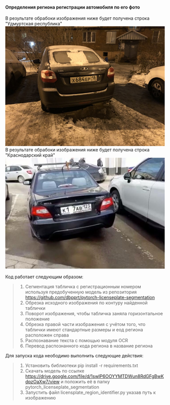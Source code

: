 #### Определения региона регистрации автомобиля по его фото 

В результате обрабоки изображения ниже будет получена строка "Удмуртская республика"  
![Удмуртская Республика](https://github.com/SobolevUI/licence_plates/blob/main/images/1.jpg)    
В результате обрабоки изображения ниже будет получена строка "Краснодарский край"
![Краснодарский край](https://github.com/SobolevUI/licence_plates/blob/main/images/2.jpg) 

Код работает следующим образом:  
>1. Сегментация табличка с регистрационным номером используя предобученную модель из репозитория https://github.com/dbpprt/pytorch-licenseplate-segmentation  
>2. Обрезка исходного изображения по контуру найденной таблички  
>3. Поворот изображения, чтобы табличка заняла горизонтальное положение  
>4. Обрезка правой части изображения с учётом того, что таблички имеют стандартные размеры и еод региона расположен справа  
>5. Распознавание текста с помощью модуля OCR  
>6. Перевод распознанного кода региона в название региона  

Для запуска кода неободимо выполнить следующие действия:  
>1. Установить библиотеки pip install -r requirements.txt  
>2. Скачать модель по ссылке https://drive.google.com/file/d/1swIP6OOYYMTDWun8RdGFgBwKdpzOaXw7/view и положить её в папку pytorch_licenseplate_segmentation  
>3. Запустить файл licensplate_region_identifier.py указав путь к изображению



